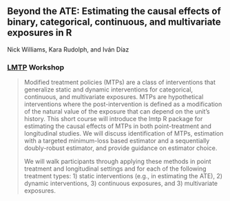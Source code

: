 
<!-- README.md is generated from README.Rmd. Please edit that file -->

## **Beyond the ATE: Estimating the causal effects of binary, categorical, continuous, and multivariate exposures in R**

Nick Williams, Kara Rudolph, and Iván Díaz

### [LMTP](https://github.com/nt-williams/lmtp) Workshop

> Modified treatment policies (MTPs) are a class of interventions that
> generalize static and dynamic interventions for categorical,
> continuous, and multivariate exposures. MTPs are hypothetical
> interventions where the post-intervention is defined as a modification
> of the natural value of the exposure that can depend on the unit’s
> history. This short course will introduce the lmtp R package for
> estimating the causal effects of MTPs in both point-treatment and
> longitudinal studies. We will discuss identification of MTPs,
> estimation with a targeted minimum-loss based estimator and a
> sequentially doubly-robust estimator, and provide guidance on
> estimator choice.
>
> We will walk participants through applying these methods in point
> treatment and longitudinal settings and for each of the following
> treatment types: 1) static interventions (e.g., in estimating the
> ATE), 2) dynamic interventions, 3) continuous exposures, and 3)
> multivariate exposures.
